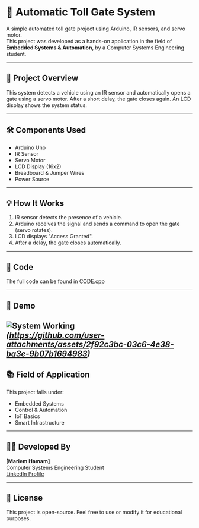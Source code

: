 # 🚗 Automatic Toll Gate System

A simple automated toll gate project using Arduino, IR sensors, and servo motor.  
This project was developed as a hands-on application in the field of **Embedded Systems & Automation**, by a Computer Systems Engineering student.

---

## 🎯 Project Overview

This system detects a vehicle using an IR sensor and automatically opens a gate using a servo motor. After a short delay, the gate closes again. An LCD display shows the system status.

---

## 🛠️ Components Used

- Arduino Uno  
- IR Sensor  
- Servo Motor  
- LCD Display (16x2)  
- Breadboard & Jumper Wires  
- Power Source

---

## 💡 How It Works

1. IR sensor detects the presence of a vehicle.
2. Arduino receives the signal and sends a command to open the gate (servo rotates).
3. LCD displays "Access Granted".
4. After a delay, the gate closes automatically.

---

## 🔧 Code

The full code can be found in [CODE.cpp](./CODE.cpp)

---

## 📸 Demo

![System Working](media/demo.gif)  
*(https://github.com/user-attachments/assets/2f92c3bc-03c6-4e38-ba3e-9b07b1694983)*
---

## 📚 Field of Application

This project falls under:
- Embedded Systems
- Control & Automation
- IoT Basics
- Smart Infrastructure

---

## 🙋‍♀️ Developed By

**[Mariem Hamam]**  
Computer Systems Engineering Student  
[LinkedIn Profile](https://www.linkedin.com/in/mariem-hamam-144862314?lipi=urn%3Ali%3Apage%3Ad_flagship3_profile_view_base_contact_details%3BPf8BJTNoRs2fsxXcuCvWZw%3D%3D) 

---

## 📝 License

This project is open-source. Feel free to use or modify it for educational purposes.

